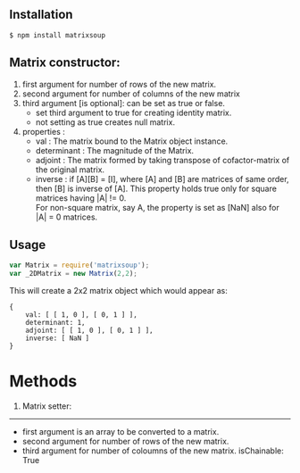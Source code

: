 Installation
------------
```shell
$ npm install matrixsoup
```

Matrix constructor:
--------------------
1. first argument for number of rows of the new matrix.
2. second argument for number of columns of the new matrix
3. third argument [is optional]: can be set as true or false. 
	- set third argument to true for creating identity matrix.
	- not setting as true creates null matrix.
4. properties :
	- val 			: The matrix bound to the Matrix object instance. 
	- determinant	: The magnitude of the Matrix.
	- adjoint 		: The matrix formed by taking transpose of 
						cofactor-matrix of the original matrix.
	- inverse 		: if [A][B] = [I], where [A] and [B] are matrices of same order, 
						then [B] is inverse of [A]. This property holds true only 
						for square matrices having |A| != 0.						
						For non-square matrix, say A, the property 
						is set as [NaN] also for |A| = 0 matrices.

Usage
-----
```javascript
var Matrix = require('matrixsoup');
var _2DMatrix = new Matrix(2,2);
```
This will create a 2x2 matrix object which would appear as:
```shell
{ 
	val: [ [ 1, 0 ], [ 0, 1 ] ],
	determinant: 1,
	adjoint: [ [ 1, 0 ], [ 0, 1 ] ],
	inverse: [ NaN ] 
}

``` 
Methods
========
1. 	Matrix setter:
------------------
- first argument is an array to be converted to a matrix.
- second argument for number of rows of the new matrix.
- third argument for number of coloumns of the new matrix.
isChainable: True